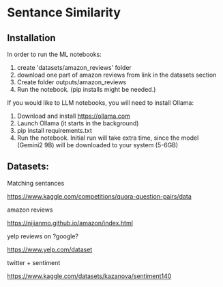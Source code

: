 # Sentance Similarity

## Installation
In order to run the ML notebooks:
1) create 'datasets/amazon_reviews' folder
2) download one part of amazon reviews from link in the datasets section
3) Create folder outputs/amazon_reviews
4) Run the notebook. (pip installs might be needed.)

If you would like to LLM notebooks, you will need to install Ollama:
1) Download and install https://ollama.com
2) Launch Ollama (it starts in the background)
3) pip install requirements.txt
4) Run the notebook. Initial run will take extra time, since the model (Gemini2 9B) will be downloaded to your system (5-6GB)

## Datasets:
Matching sentances 

https://www.kaggle.com/competitions/quora-question-pairs/data

amazon reviews

https://nijianmo.github.io/amazon/index.html

yelp reviews on ?google?

https://www.yelp.com/dataset

twitter + sentiment 

https://www.kaggle.com/datasets/kazanova/sentiment140

